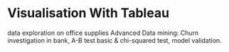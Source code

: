 # Visualisation With Tableau
data exploration on office supplies
Advanced Data mining: Churn investigation in bank, 
A-B test basic & chi-squared test, model validation. 
